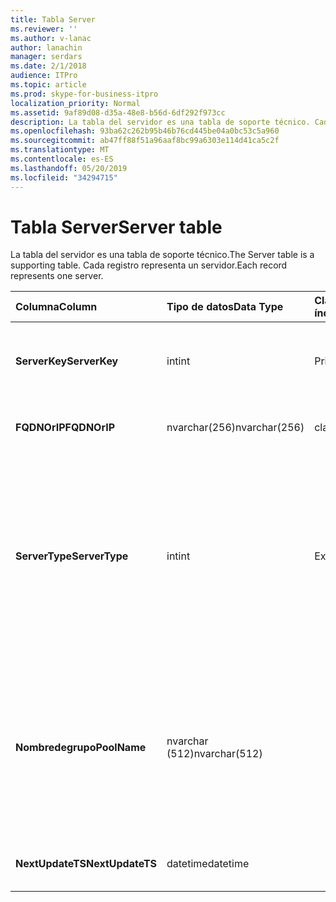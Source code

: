 ```yaml
---
title: Tabla Server
ms.reviewer: ''
ms.author: v-lanac
author: lanachin
manager: serdars
ms.date: 2/1/2018
audience: ITPro
ms.topic: article
ms.prod: skype-for-business-itpro
localization_priority: Normal
ms.assetid: 9af89d08-d35a-48e8-b56d-6df292f973cc
description: La tabla del servidor es una tabla de soporte técnico. Cada registro representa un servidor.
ms.openlocfilehash: 93ba62c262b95b46b76cd445be04a0bc53c5a960
ms.sourcegitcommit: ab47ff88f51a96aaf8bc99a6303e114d41ca5c2f
ms.translationtype: MT
ms.contentlocale: es-ES
ms.lasthandoff: 05/20/2019
ms.locfileid: "34294715"
---
```

# <a name="server-table"></a><span data-ttu-id="0f0b1-104">Tabla Server</span><span class="sxs-lookup"><span data-stu-id="0f0b1-104">Server table</span></span>
 
<span data-ttu-id="0f0b1-105">La tabla del servidor es una tabla de soporte técnico.</span><span class="sxs-lookup"><span data-stu-id="0f0b1-105">The Server table is a supporting table.</span></span> <span data-ttu-id="0f0b1-106">Cada registro representa un servidor.</span><span class="sxs-lookup"><span data-stu-id="0f0b1-106">Each record represents one server.</span></span> 
  
|<span data-ttu-id="0f0b1-107">**Columna**</span><span class="sxs-lookup"><span data-stu-id="0f0b1-107">**Column**</span></span>|<span data-ttu-id="0f0b1-108">**Tipo de datos**</span><span class="sxs-lookup"><span data-stu-id="0f0b1-108">**Data Type**</span></span>|<span data-ttu-id="0f0b1-109">**Clave o índice**</span><span class="sxs-lookup"><span data-stu-id="0f0b1-109">**Key/Index**</span></span>|<span data-ttu-id="0f0b1-110">**Detalles**</span><span class="sxs-lookup"><span data-stu-id="0f0b1-110">**Details**</span></span>|
|:-----|:-----|:-----|:-----|
|<span data-ttu-id="0f0b1-111">**ServerKey**</span><span class="sxs-lookup"><span data-stu-id="0f0b1-111">**ServerKey**</span></span> <br/> |<span data-ttu-id="0f0b1-112">int</span><span class="sxs-lookup"><span data-stu-id="0f0b1-112">int</span></span>  <br/> |<span data-ttu-id="0f0b1-113">Primary</span><span class="sxs-lookup"><span data-stu-id="0f0b1-113">Primary</span></span>  <br/> |<span data-ttu-id="0f0b1-114">Número único que identifica el servidor.</span><span class="sxs-lookup"><span data-stu-id="0f0b1-114">Unique number identifying the server.</span></span>  <br/> |
|<span data-ttu-id="0f0b1-115">**FQDNOrIP**</span><span class="sxs-lookup"><span data-stu-id="0f0b1-115">**FQDNOrIP**</span></span> <br/> |<span data-ttu-id="0f0b1-116">nvarchar(256)</span><span class="sxs-lookup"><span data-stu-id="0f0b1-116">nvarchar(256)</span></span>  <br/> |<span data-ttu-id="0f0b1-117">clasificación</span><span class="sxs-lookup"><span data-stu-id="0f0b1-117">index</span></span>  <br/> |<span data-ttu-id="0f0b1-118">Cadena de dirección MAC.</span><span class="sxs-lookup"><span data-stu-id="0f0b1-118">MAC address string.</span></span>  <br/> |
|<span data-ttu-id="0f0b1-119">**ServerType**</span><span class="sxs-lookup"><span data-stu-id="0f0b1-119">**ServerType**</span></span> <br/> |<span data-ttu-id="0f0b1-120">int</span><span class="sxs-lookup"><span data-stu-id="0f0b1-120">int</span></span>  <br/> |<span data-ttu-id="0f0b1-121">Extranjero</span><span class="sxs-lookup"><span data-stu-id="0f0b1-121">Foreign</span></span>  <br/> |<span data-ttu-id="0f0b1-122">1: servidor de mediación</span><span class="sxs-lookup"><span data-stu-id="0f0b1-122">1: Mediation Server</span></span>  <br/> <span data-ttu-id="0f0b1-123">2: Server16394 de conferencia a/V: service32769 Edge: Gateway</span><span class="sxs-lookup"><span data-stu-id="0f0b1-123">2: A/V Conferencing Server16394: A/V Edge service32769: Gateway</span></span>  <br/> |
|<span data-ttu-id="0f0b1-124">**Nombredegrupo**</span><span class="sxs-lookup"><span data-stu-id="0f0b1-124">**PoolName**</span></span> <br/> |<span data-ttu-id="0f0b1-125">nvarchar (512)</span><span class="sxs-lookup"><span data-stu-id="0f0b1-125">nvarchar(512)</span></span>  <br/> ||<span data-ttu-id="0f0b1-126">Grupo al que pertenece el servidor.</span><span class="sxs-lookup"><span data-stu-id="0f0b1-126">Pool the server belongs to.</span></span> <span data-ttu-id="0f0b1-127">Solo es aplicable para el servidor de conferencia A/V.</span><span class="sxs-lookup"><span data-stu-id="0f0b1-127">Only applicable for the A/V Conferencing Server.</span></span>  <br/> |
|<span data-ttu-id="0f0b1-128">**NextUpdateTS**</span><span class="sxs-lookup"><span data-stu-id="0f0b1-128">**NextUpdateTS**</span></span> <br/> |<span data-ttu-id="0f0b1-129">datetime</span><span class="sxs-lookup"><span data-stu-id="0f0b1-129">datetime</span></span>  <br/> ||<span data-ttu-id="0f0b1-130">Solo para uso interno.</span><span class="sxs-lookup"><span data-stu-id="0f0b1-130">For internal use only.</span></span>  <br/> |
   

